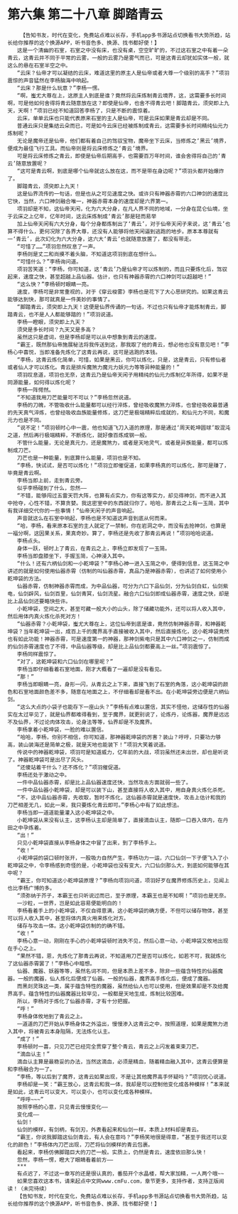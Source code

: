 # 第六集 第二十八章 脚踏青云
        【告知书友，时代在变化，免费站点难以长存，手机app多书源站点切换看书大势所趋，站长给你推荐的这个换源APP，听书音色多、换源、找书都好使！】
       这是一个清幽的石室，石室之中没有床，也没有桌，空空旷旷的，不过这石室之中有着一朵青云，这青云并不同于平常的云雾，一般的云雾乃是雾气而已，可是这青云却犹如实体一般，就这么的悬在石室半空之中。
       “云床？仙帝才可以凝结的云床，难道这里的原主人是仙帝或者大尊一个级别的高手？”项羽震惊的声音猛然在李杨脑海中响起。
       “云床？那是什么玩意？”李杨一愣。
       “啊，蚩尤大尊在上，这原主人到底是谁？竟然将云床炼制青云境界，这，这需要多长时间啊，可是他如何舍得将青云随意放在这？即使是仙帝，也舍不得青云吧！脚踏青云，须臾即上九天，天啊！”项羽已经不知道回答李杨了，只是不断的震惊着。
       云床，单单云床也只能代表原来石室的主人是仙帝，可是云床如果是青云却是不同。
       普通云床只是集结云朵而已，可是如今云床已经被炼制成青云，这需要多长时间精纯仙元力炼制呢？
       无论是魔帝还是仙帝，他们都有着自己的驾驭宝物，魔帝坐下云床，当修炼之‘黑云’境界，便成为最佳飞行工具。而仙帝则是将云床修炼之‘青云’境界。
       可是将云床修炼之青云，即使是仙帝后期高手，也需要百万年时间，谁会舍得将自己的‘青云’随意放置呢？
       “这可是青云啊，到底是哪个仙帝就这么放在这，而不是带在身边呢？”项羽头都开始爆炸了。
       脚踏青云，须臾即上九天！
       这是仙界流传的一句话，但是也从之可见速度之快。或许只有神器赤霄的六口神剑的速度比它快，当然，六口神剑融合唯一，神器赤霄本身的速度却是六界第一。
       项羽却是不知，这仙帝天闲，化为六大分身，在凡人界不同的地域，一分身在昆仑仙境，坐于云床之上亿年，亿年时间，这云床炼制成‘青云’那是轻而易举
       加上仙帝天闲有六大分身，每个分身都炼制出了‘青云’，对于仙帝天闲子来说，这‘青云’也算不得什么，更何况除了各界大尊，还没有人能够将他天闲逼到逃跑的地步。原本本尊就有一‘青云’，此次幻化为六大分身，这六大‘青云’也就随意放置了，都没有带走。
       “可惜了……”项羽忽然叹息了一声。
       李杨则是丈二和尚摸不着头脑，不知道这项羽到底在想什么。
       “可惜什么？”李杨询问道。
       项羽苦笑道：“李杨，你可知道，这‘青云’乃是仙帝才可以炼制的，而且只要炼化后，驾驭起来，速度之快，甚至超越上品仙器。估计，也只有神器赤霄的六口神剑可以超越吧！”
       “这么快？”李杨顿时眼睛一亮。
       速度，李杨可是非常重视的，对于《穿云梭雾》李杨也是花下了大心思研究的。如果这青云能够达到快，那可就真是一件美妙的事情了。
       “脚踏青云，须臾即上九天！这便是仙界传诵的一句话，不过也只有仙帝才能炼制青云，脚踏青云，也不是人人都能够踏的！”项羽说道。
       李杨一瞪眼，须臾即上九天？
       须臾是多长时间？九天又是多高？
       虽然这只是虚词，但是李杨却是可以从中想象到青云的速度。
       “霸王，既然那仙帝施展秘法将我传送到这，那我取了他的青云，想必他也没有意见吧！”李杨心中喜悦，当即准备先炼化了这青云再说，这可是逃跑的本钱。
       “李杨，这青云炼化简单，可惜，如果是黑云，你可以炼化，只是，这是青云，只有修仙者或者仙人才可以炼化。青云是排斥魔煞力魔元力妖元力等等异种能量的！”
       项羽叹息道，项羽也无奈，这青云乃是仙帝天闲子用精纯的仙元力炼制亿年所得，如果不是同源能量，如何得以炼化呢？
       李杨一阵愕然。
       “不知道我用刀芒能量可不可以？”李杨忽然说道。
       李杨的刀魄，不管吸收什么能量都可以经行淬炼，曾经吸收魔煞力淬炼，也曾经吸收最普通的先天真气淬炼，也曾经吸收血族能量修炼，这刀芒是极端精粹后成就的，和仙元力不同，和魔元力也是不同。
       “说不定！”项羽顿时心中一震，他也知道飞刀入道的原理，那是通过‘周天乾坤圆球’取混沌之道，然后再行极端精粹，不断炼化，就好像百炼成钢一般。
       不管什么能量，无论是真元力，还是魔煞力，或者是天地灵气，或者是异族能量，都可以炼制成刀芒。
       刀芒也是一种能量，到底算什么能量，项羽也是不知。
       “李杨，快试试，是否可以炼化！”项羽立即催促道，如果李杨真的可以炼化，那可是赚了，毕竟是青云啊。
       李杨当即上前，走到青云旁。
       似乎李杨碰到了什么，忽然——
       “不错，能够闯过五雷天罚大阵，也算有点实力，你有这等实力，却见得神剑，而不进入其中抢夺，心性不错，不算贪婪。我这密室中的东西就归你了。哈哈，那青云之上有一玉简，其中有我详细交代你的一些事情！”仙帝天闲子的声音响起。
       声音就这么在石室中响起，李杨也是不知道这声音到底从何而来。
       “哈，李杨，看来原本石室的主人就定了一禁制，你在岩洞之中，而没有去抢神剑，也算是一福分啊，这因果关系，果真奇妙。算了，李杨还是先收了那青云再说！”项羽哈哈说道。
       李杨点头。
       身体一跃，顿时上了青云，在青云之上，李杨立即发现了一玉简。
       李杨当即盘膝坐下，手握玉简，心神浸入其中。
       “什么！还有六柄仙剑和一小乾坤袋？”李杨心神一进入玉简之中，便得到信息，这玉简之中讲述的就是如何使用仙器赤霄（仿制的叫仙器赤霄，真品乃是神器赤霄），也讲述了如何使用小乾坤袋的方法。
       仙器赤霄，仿制神器赤霄而成，为中品仙器，可分为六口下品仙剑，分为仙剑白虹，仙剑紫电，仙剑辟风，仙剑百里，仙剑青冥，仙剑流星。融合六口仙剑即成仙器赤霄，速度之快，却是比上品仙剑还要略快些许。
       小乾坤袋，空间之大，甚至可藏一般大小的山头，除了储藏功能外，还可以将人收入其中，然后用体内真火炼化杀死对方！
       “仙器赤霄？小乾坤袋，蚩尤大尊在上，这位仙帝到底是谁，竟然仿制神器赤霄，和神器乾坤袋？当年乾坤袋一出，成百上千的魔界高手直接被收入其中，然后直接炼化，这小乾坤袋竟然也有如此功能！神器赤霄，可是速度第一的神器，那神剑紫电只是其中六口神剑之一，仿制而成的仙剑赤霄速度也了不得，中品仙器等级，却是比上品仙剑都要高上一丝。”项羽震惊了。
       李杨同样震惊了。
       “对了，这乾坤袋和六口仙剑在哪里呢？”
       李杨当即仔细看着石室地面，刚才大概看了一遍却是没有看见。
       “那！”
       李杨当即眼睛一亮，身形一闪，从青云之上下来，直接飞到了石室的角落，这小乾坤袋的颜色和石室地面颜色差不多，随意在地面之上，不仔细看却是看不出。在小乾坤袋旁边便是六柄仙剑。
       “这么大点的小袋子也能存下一座山头？”李杨有点难以置信，其实不怪他，这储存性的仙器实在太过罕见了，就是仙界都难得看到，至于魔界，就更别说了，论炼丹，论炼器，魔界是远远不及仙界，不过论肉体攻击，论身法等等，仙界却是不及魔界。
       李杨拿着小乾坤袋，一脸的难以置信。
       “哈哈，李杨，你别不相信，你可知道，那神器乾坤袋的厉害？装山？哼哼，只要功力够高，装山装海还是简单之极，就是天地也能装下！”项羽大笑着说道。
       传说中的神器乾坤袋，项羽可是知道威力，亿年前的大战，项羽虽然还未出世，却也是听说了。神器乾坤袋可是出尽了风头。
       “还傻站着干什么？还不炼化？”项羽催促道。
       李杨还处于激动之中。
       一件中品仙器赤霄，却是比上品仙器速度还快，当然攻击方面就弱一些了。
       一件中品仙器小乾坤袋，却是可以装下山，甚至直接将人收入其中，用自身真火炼化杀死。
       “不，这中品仙器赤霄，先收取，暂时不炼化，这仙器赤霄就是速度快，攻击上估计和我的刀芒相差无几，如此一来，我只要炼化青云即可。”李杨心中有了如此想法。
       李杨当即一道道能量灌入这小乾坤袋之中。
       小乾坤袋从来没有认主，这李杨认主却是简单了，直接滴血认主，随即一口吞入体内，在丹田之中孕炼着。
       “出！”
       只见小乾坤袋直接从李杨身体之中冒了出来，到了李杨手上。
       “收！”
       小乾坤袋的袋口顿时张开，一股吸力自然产生，李杨功力一运，六口仙剑一下子便飞入了小乾坤袋之中，令李杨感到奇怪的是，小乾坤袋也没有变大，六口仙剑那么大，到底如何能够在其中呢？
       “霸王，你可知道这小乾坤袋原理？”李杨向项羽问道，项羽好歹在魔界修炼历史上，见闻上也比李杨广博的多。
       “须弥纳于芥子，本霸王也只听说过而已，至于原理，本霸王也是不知啊！”项羽也是无奈。
       一沙粒，一世界，岂是如此容易便能明白的！
       李杨看着手上的小乾坤袋，不仅自得意满，这小乾坤袋的确方便，不但可以储存物体，甚至可以将人收入其中，甚至将体内真火用来炼化对方。
       储存与攻击一体。这小乾坤袋仿制的的确不错。
       “收！”
       李杨心意一动，刚刚在手心的小乾坤袋顿时消失不见，然后心意一动，小乾坤袋又攸地出现在手心之上。
       “果然不错，恩，先炼化了那青云再说，不知道用刀芒是否可以炼化，如若不可，我就炼化了这仙器赤霄罢了！”李杨心中暗想。
       仙器、魔器、妖器等等，虽然名词不同，但是本质上差不多，除非一些蕴含特性的仙器魔器。一般的魔器，仙人炼化后便成了仙器。一般的仙器，魔界高手炼化后，便成了魔器。
       而黑剡灵珠这一类，属于蕴含特性的魔器，虽然给仙人也可以使用，但是效果却是不及给魔界高手。蕴含特性的仙器魔器比较罕见，一般都是天地生成，炼制比较困难。
       所以，李杨对于炼化了仙器赤霄，才有十分把握。
       “呼！”
       李杨身体攸地到了青云之上。
       一道道的刀芒开始从李杨身体之外溢出，慢慢渗入这青云之中，按照道理，如果是魔煞力进入其中，将被青云本身阻隔，无法炼化认主。
       “成了！”
       李杨顿时一喜，只见刀芒已经完全贯穿了整个青云，青云之上闪发着束束刀芒。
       “滴血认主！”
       滴血认主算是最稳妥的办法，当然这滴血，必须是精血，随着精血融入其中，这青云便算是和李杨融合为一了。
       “李杨，等以后到了魔界，这青云如果出现，不是让其他魔界高手怀疑吗？”项羽忧心说道。
       李杨却是一笑：“霸王放心，这青云和我一体，我却是可以控制他变化成各种模样！”本来就是如此，这青云可以变大，可以变小，也可以变化成各种模样。
       “呼呼~~~”
       按照李杨的心意，只见青云慢慢变化——
       变化成——
       仙剑！
       仙剑的模样，有剑柄，有剑刃，外表看起来和仙剑一样，本质上材料却是青云。
       “霸王，你说我脚踏这仙剑青云，有人会在意吗？”李杨笑地很是得意，“甚至于我还可以变化的颜色！”李杨体内刀芒出现，刀芒将仙剑模样的青云包裹。
       看起来，李杨仿佛脚踏巨大的刀芒一般。实质上，仍然是青云，速度依旧那么快！
       忽然，李杨一愣，瞪大了眼睛看着前方——
       ***
       有点迟了，不过这一章写的还是很认真的，番茄开个水晶楼，帮大家加精，一人两个哦~~
       如果您喜欢这本书，请来起点中文网www.cmFu.com，章节更多，支持作者，支持正版阅读！（未完待续）
       【告知书友，时代在变化，免费站点难以长存，手机app多书源站点切换看书大势所趋，站长给你推荐的这个换源APP，听书音色多、换源、找书都好使！】